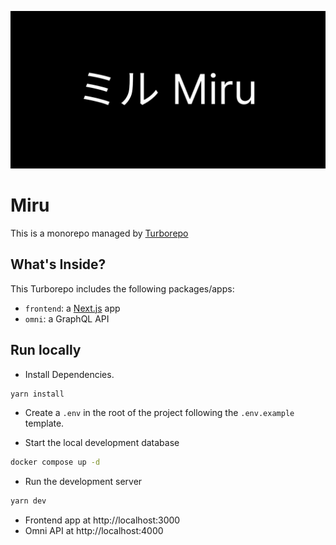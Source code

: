 ![ミル Miru](/apps/frontend/public/og-image.png)

# Miru

This is a monorepo managed by [Turborepo](https://github.com/vercel/turbo)

## What's Inside?
This Turborepo includes the following packages/apps:
* `frontend`: a [Next.js](https://github.com/vercel/next.js) app
* `omni`: a GraphQL API

## Run locally

* Install Dependencies.
```bash
yarn install
```

* Create a `.env` in the root of the project following the `.env.example` template.

* Start the local development database
```bash
docker compose up -d
```

* Run the development server
```bash
yarn dev
```

* Frontend app at http://localhost:3000
* Omni API at http://localhost:4000

